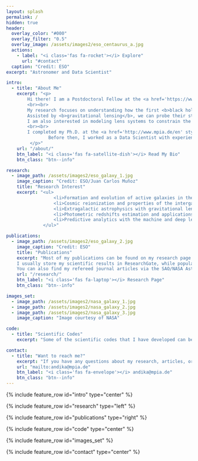 ```yaml
---
layout: splash
permalink: /
hidden: true
header:
  overlay_color: "#000"
  overlay_filter: "0.5"
  overlay_image: /assets/images2/eso_centaurus_a.jpg
  actions:
    - label: "<i class='fas fa-rocket'></i> Explore"
      url: "#contact"
  caption: "Credit: ESO"
excerpt: "Astronomer and Data Scientist"

intro: 
  - title: "About Me"
    excerpt: "<p>
		Hi there! I am a Postdoctoral Fellow at the <a href='https://www.tum.de/en/' style='text-decoration:none'>Technical University of Munich</a> and <a href='https://www.mpa-garching.mpg.de/' style='text-decoration:none'>Max Planck Institute for Astrophysics</a> in Garching.
  		<br><br>
		My research focuses on understanding how the first <b>black holes</b> and <b>galaxies</b> assembled across cosmic time by studying <b>high-redshift quasars</b>.
		Assisted by <b>gravitational lensing</b>, we can probe their star formation and accretion processes in high fidelity.
		I am also interested in modeling lens systems to constrain the nature of <b>dark matter</b> and the processes that govern <b>cosmological structure formation</b>.
  		<br><br>
  		I completed my Ph.D. at the <a href='http://www.mpia.de/en' style='text-decoration:none'>Max Planck Institute for Astronomy</a> and <a href='https://www.ugent.be/en' style='text-decoration:none'>Ghent University</a> in 2020.
                Before then, I worked as a Data Scientist with experience in delivering insights via data analytics and advanced machine learning for the fintech/e-commerce business, products, and market.
	     </p>"
    url: "/about/"
    btn_label: "<i class='fas fa-satellite-dish'></i> Read My Bio"
    btn_class: "btn--info"

research:
  - image_path: /assets/images2/eso_galaxy_1.jpg
    image_caption: "Credit: ESO/Juan Carlos Muñoz"
    title: "Research Interest"
    excerpt: "<ul>
                  <li>Formation and evolution of active galaxies in the early universe.</li>
                  <li>Cosmic reionization and properties of the intergalactic medium at high redshifts.</li>
                  <li>Extragalactic astrophysics with gravitational lensing.</li>
                  <li>Photometric redshifts estimation and applications.</li>
                  <li>Predictive analytics with the machine and deep learning.</li>
              </ul>"

publications:
  - image_path: /assets/images2/eso_galaxy_2.jpg
    image_caption: "Credit: ESO"
    title: "Publications"
    excerpt: "Most of my publications can be found on my research page.
    I usually store my scientific results in ResearchGate, while popular articles about astronomy were posted in XploreAstro.
    You can also find my refereed journal articles via the SAO/NASA Astrophysics Data System ([ADS](https://ui.adsabs.harvard.edu/search/q=orcid%3A0000-0001-6102-9526&sort=date%20desc%2C%20bibcode%20desc&p_=0))."
    url: "/research/"
    btn_label: "<i class='fas fa-laptop'></i> Research Page"
    btn_class: "btn--info"

images_set:
  - image_path: /assets/images2/nasa_galaxy_1.jpg
  - image_path: /assets/images2/nasa_galaxy_2.jpg
  - image_path: /assets/images2/nasa_galaxy_3.jpg
    image_caption: "Image courtesy of NASA"

code: 
  - title: "Scientific Codes"
    excerpt: "Some of the scientific codes that I have developed can be found on my [codes](/codes/) page, or you can also go directly to my [GitHub](https://github.com/irhamta/) webpage."

contact:
  - title: "Want to reach me?"
    excerpt: "If you have any questions about my research, articles, or codes, feel free to contact me via this email. I can also be contacted informally through my social media below."
    url: "mailto:andika@mpia.de"
    btn_label: "<i class='fas fa-envelope'></i> andika@mpia.de"
    btn_class: "btn--info"
---
```


{% include feature_row id="intro" type="center" %}

{% include feature_row id="research" type="left" %}

{% include feature_row id="publications" type="right" %}

{% include feature_row id="code" type="center" %}

{% include feature_row id="images_set" %}

{% include feature_row id="contact" type="center" %}
